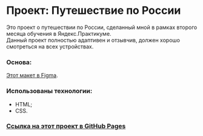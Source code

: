 # Проект: Путешествие по России

Это проект о путешествии по России, сделанный мной в рамках второго месяца обучения в Яндекс.Практикуме.  
Данный проект полностью адаптивен и отзывчив, должен хорошо смотреться на всех устройствах.

### Основа:
[Этот макет в Figma](https://www.figma.com/file/5S2WSbEFL6awjVWJ0NWL8Q/Sprint-3_-Russia-_-desktop-%2B-mobile?node-id=28503%3A0).

### Использованы технологии:
* HTML;
* CSS. 
### [Ссылка на этот проект в GitHub Pages](https://sergeikachenia.github.io/russian-travel/)
